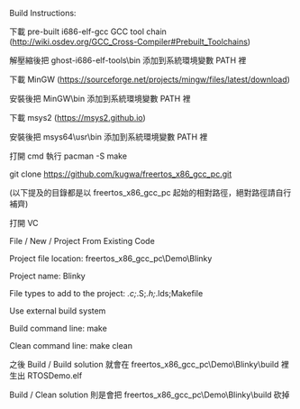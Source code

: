 Build Instructions:



下載 pre-built i686-elf-gcc GCC tool chain (http://wiki.osdev.org/GCC_Cross-Compiler#Prebuilt_Toolchains)

解壓縮後把 ghost-i686-elf-tools\bin 添加到系統環境變數 PATH 裡



下載 MinGW (https://sourceforge.net/projects/mingw/files/latest/download)

安裝後把 MinGW\bin 添加到系統環境變數 PATH 裡



下載 msys2 (https://msys2.github.io)

安裝後把 msys64\usr\bin 添加到系統環境變數 PATH 裡

打開 cmd 執行 pacman -S make



git clone https://github.com/kugwa/freertos_x86_gcc_pc.git

(以下提及的目錄都是以 freertos_x86_gcc_pc 起始的相對路徑，絕對路徑請自行補齊)



打開 VC

File / New / Project From Existing Code

Project file location: freertos_x86_gcc_pc\Demo\Blinky

Project name: Blinky

File types to add to the project: *.c;*.S;*.h;*.lds;Makefile

Use external build system

Build command line: make

Clean command line: make clean

之後 Build / Build solution 就會在 freertos_x86_gcc_pc\Demo\Blinky\build 裡生出 RTOSDemo.elf

Build / Clean solution 則是會把 freertos_x86_gcc_pc\Demo\Blinky\build 砍掉